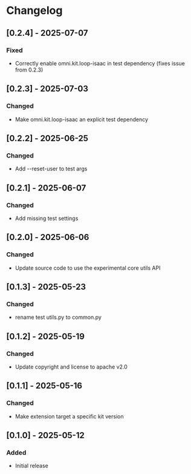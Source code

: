 # Changelog
## [0.2.4] - 2025-07-07
### Fixed
- Correctly enable omni.kit.loop-isaac in test dependency (fixes issue from 0.2.3)

## [0.2.3] - 2025-07-03
### Changed
- Make omni.kit.loop-isaac an explicit test dependency

## [0.2.2] - 2025-06-25
### Changed
- Add --reset-user to test args

## [0.2.1] - 2025-06-07
### Changed
- Add missing test settings

## [0.2.0] - 2025-06-06
### Changed
- Update source code to use the experimental core utils API

## [0.1.3] - 2025-05-23
### Changed
- rename test utils.py to common.py

## [0.1.2] - 2025-05-19
### Changed
- Update copyright and license to apache v2.0

## [0.1.1] - 2025-05-16
### Changed
- Make extension target a specific kit version

## [0.1.0] - 2025-05-12
### Added
- Initial release
